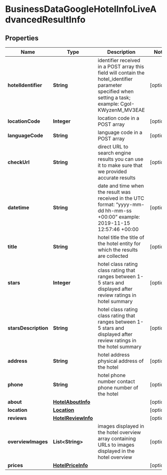 

# BusinessDataGoogleHotelInfoLiveAdvancedResultInfo


## Properties

| Name | Type | Description | Notes |
|------------ | ------------- | ------------- | -------------|
|**hotelIdentifier** | **String** | identifier received in a POST array this field will contain the hotel_identifier parameter specified when setting a task; example: CgoI-KWyzenM_MV3EAE |  [optional] |
|**locationCode** | **Integer** | location code in a POST array |  [optional] |
|**languageCode** | **String** | language code in a POST array |  [optional] |
|**checkUrl** | **String** | direct URL to search engine results you can use it to make sure that we provided accurate results |  [optional] |
|**datetime** | **String** | date and time when the result was received in the UTC format: “yyyy-mm-dd hh-mm-ss +00:00” example: 2019-11-15 12:57:46 +00:00 |  [optional] |
|**title** | **String** | hotel title the title of the hotel entity for which the results are collected |  [optional] |
|**stars** | **Integer** | hotel class rating class rating that ranges between 1-5 stars and displayed after review ratings in hotel summary |  [optional] |
|**starsDescription** | **String** | hotel class rating class rating that ranges between 1-5 stars and displayed after review ratings in the hotel summary |  [optional] |
|**address** | **String** | hotel address physical address of the hotel |  [optional] |
|**phone** | **String** | hotel phone number contact phone number of the hotel |  [optional] |
|**about** | [**HotelAboutInfo**](HotelAboutInfo.md) |  |  [optional] |
|**location** | [**Location**](Location.md) |  |  [optional] |
|**reviews** | [**HotelReviewInfo**](HotelReviewInfo.md) |  |  [optional] |
|**overviewImages** | **List&lt;String&gt;** | images displayed in the hotel overview array containing URLs to images displayed in the hotel overview |  [optional] |
|**prices** | [**HotelPriceInfo**](HotelPriceInfo.md) |  |  [optional] |



